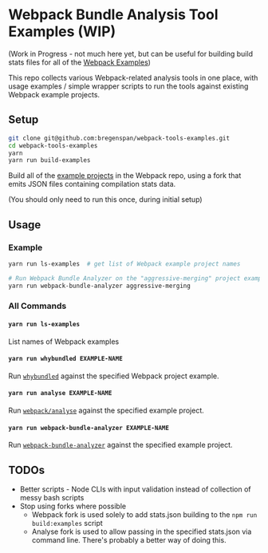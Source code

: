 Webpack Bundle Analysis Tool Examples (WIP)
===========================================

(Work in Progress - not much here yet, but can be useful for building build stats files for all
of the [Webpack Examples](https://github.com/webpack/webpack/tree/master/examples))

This repo collects various Webpack-related analysis tools in one place, with
usage examples / simple wrapper scripts to run the tools against existing Webpack
example projects.

## Setup

```sh
git clone git@github.com:bregenspan/webpack-tools-examples.git
cd webpack-tools-examples
yarn
yarn run build-examples
```

Build all of the [example projects](https://github.com/webpack/webpack/tree/master/examples)
in the Webpack repo, using a fork that emits JSON files containing compilation stats data.

(You should only need to run this once, during initial setup)

## Usage

### Example

```sh
yarn run ls-examples  # get list of Webpack example project names
```

```sh
# Run Webpack Bundle Analyzer on the "aggressive-merging" project example:
yarn run webpack-bundle-analyzer aggressive-merging
```

### All Commands

#### `yarn run ls-examples`

List names of Webpack examples

#### `yarn run whybundled EXAMPLE-NAME`

Run [`whybundled`](https://www.npmjs.com/package/whybundled) against the specified Webpack project example.

#### `yarn run analyse EXAMPLE-NAME`

Run [`webpack/analyse`](https://github.com/webpack/analyse) against the specified example project.

#### `yarn run webpack-bundle-analyzer EXAMPLE-NAME`

Run [`webpack-bundle-analyzer`](https://github.com/webpack-contrib/webpack-bundle-analyzer) against the
specified example project.

## TODOs

- Better scripts - Node CLIs with input validation instead of collection of messy bash scripts
- Stop using forks where possible
    - Webpack fork is used solely to add stats.json building to the `npm run build:examples` script
    - Analyse fork is used to allow passing in the specified stats.json via command line. There's
        probably a better way of doing this.
